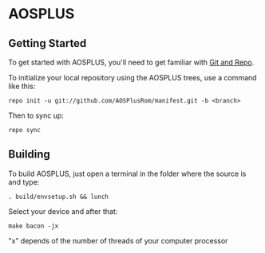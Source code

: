 AOSPLUS
===============

Getting Started
---------------

To get started with AOSPLUS, you'll need to get
familiar with [Git and Repo](http://source.android.com/download/using-repo).

To initialize your local repository using the AOSPLUS trees, use a command like this:

    repo init -u git://github.com/AOSPlusRom/manifest.git -b <branch>

Then to sync up:

    repo sync

Building
---------------

To build AOSPLUS, just open a terminal in the folder where the source is and type:

    . build/envsetup.sh && lunch

Select your device and after that:

    make bacon -jx

"x" depends of the number of threads of your computer processor

